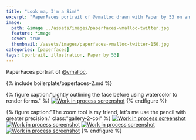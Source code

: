 ```yaml
---
title: "Look ma, I'm a Sim!"
excerpt: "PaperFaces portrait of @vmalloc drawn with Paper by 53 on an iPad."
image: 
  path: &image ../assets/images/paperfaces-vmalloc-twitter.jpg 
  feature: *image
  cover: true
  thumbnail: /assets/images/paperfaces-vmalloc-twitter-150.jpg
categories: [paperfaces]
tags: [portrait, illustration, Paper by 53]
---
```


PaperFaces portrait of [@vmalloc](https://twitter.com/vmalloc).

{% include boilerplate/paperfaces-2.md %}

{% figure caption:"Lightly outlining the face before using watercolor to render forms." %}
[![Work in process screenshot](/assets/images/paperfaces-vmalloc-process-1-600.jpg)](/assets/images/paperfaces-vmalloc-process-1-lg.jpg)
{% endfigure %}

{% figure caption:"The zoom tool is my friend, let's me use the pencil with greater precision." class:"gallery-2-col" %}
[![Work in process screenshot](/assets/images/paperfaces-vmalloc-process-2-600.jpg)](/assets/images/paperfaces-vmalloc-process-2-lg.jpg)
[![Work in process screenshot](/assets/images/paperfaces-vmalloc-process-3-600.jpg)](/assets/images/paperfaces-vmalloc-process-3-lg.jpg)
[![Work in process screenshot](/assets/images/paperfaces-vmalloc-process-4-600.jpg)](/assets/images/paperfaces-vmalloc-process-4-lg.jpg)
[![Work in process screenshot](/assets/images/paperfaces-vmalloc-process-5-600.jpg)](/assets/images/paperfaces-vmalloc-process-5-lg.jpg)
{% endfigure %}
